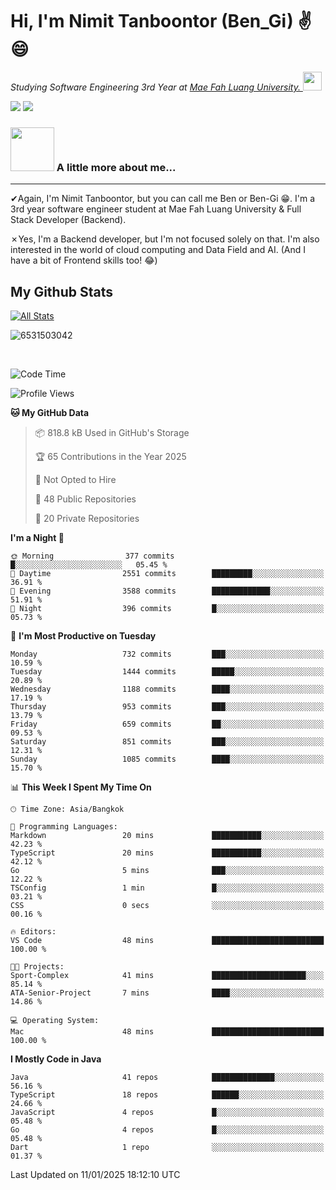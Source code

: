# Hi, I'm Nimit Tanboontor (Ben_Gi) ✌😄
<p><em>Studying Software Engineering 3rd Year at <a href="https://en.mfu.ac.th/home.html"> Mae Fah Luang University.
</a><img src="https://media.giphy.com/media/WUlplcMpOCEmTGBtBW/giphy.gif" width="30"> </em></p>


[![](https://img.shields.io/badge/linkedin-%230077B5.svg?style=for-the-badge&logo=linkedin)]([https://www.linkedin.com/in/thanaphoom-babparn/](https://www.linkedin.com/in/nimit-tanbooutor-798139246/))
[![](https://img.shields.io/badge/Medium-12100E?style=for-the-badge&logo=medium&logoColor=white)](https://medium.com/@nimittanbooutor)

### <img src="https://media.giphy.com/media/VgCDAzcKvsR6OM0uWg/giphy.gif" width="70"> A little more about me...  

<hr> <!-- Horizontal line -->

&#10004;Again, I'm Nimit Tanboontor, but you can call me Ben or Ben-Gi 😁. I'm a 3rd year software engineer student at Mae Fah Luang University & Full Stack Developer (Backend).

&#10007;Yes, I'm a Backend developer, but I'm not focused solely on that. I'm also interested in the world of cloud computing and Data Field and AI. (And I have a bit of Frontend skills too! 😂)


## My Github Stats

[![All Stats](https://github-readme-stats.vercel.app/api?username=6531503042&show_icons=true&theme=algolia)](https://github.com/6531503042)

<p><img align="center" src="https://github-readme-streak-stats.herokuapp.com/?user=6531503042&" alt="6531503042" /></p>

<br />


<!--START_SECTION:waka-->
![Code Time](http://img.shields.io/badge/Code%20Time-258%20hrs%2025%20mins-blue)

![Profile Views](http://img.shields.io/badge/Profile%20Views-0-blue)

**🐱 My GitHub Data** 

> 📦 818.8 kB Used in GitHub's Storage 
 > 
> 🏆 65 Contributions in the Year 2025
 > 
> 🚫 Not Opted to Hire
 > 
> 📜 48 Public Repositories 
 > 
> 🔑 20 Private Repositories 
 > 
**I'm a Night 🦉** 

```text
🌞 Morning                377 commits         █░░░░░░░░░░░░░░░░░░░░░░░░   05.45 % 
🌆 Daytime                2551 commits        █████████░░░░░░░░░░░░░░░░   36.91 % 
🌃 Evening                3588 commits        █████████████░░░░░░░░░░░░   51.91 % 
🌙 Night                  396 commits         █░░░░░░░░░░░░░░░░░░░░░░░░   05.73 % 
```
📅 **I'm Most Productive on Tuesday** 

```text
Monday                   732 commits         ███░░░░░░░░░░░░░░░░░░░░░░   10.59 % 
Tuesday                  1444 commits        █████░░░░░░░░░░░░░░░░░░░░   20.89 % 
Wednesday                1188 commits        ████░░░░░░░░░░░░░░░░░░░░░   17.19 % 
Thursday                 953 commits         ███░░░░░░░░░░░░░░░░░░░░░░   13.79 % 
Friday                   659 commits         ██░░░░░░░░░░░░░░░░░░░░░░░   09.53 % 
Saturday                 851 commits         ███░░░░░░░░░░░░░░░░░░░░░░   12.31 % 
Sunday                   1085 commits        ████░░░░░░░░░░░░░░░░░░░░░   15.70 % 
```


📊 **This Week I Spent My Time On** 

```text
🕑︎ Time Zone: Asia/Bangkok

💬 Programming Languages: 
Markdown                 20 mins             ███████████░░░░░░░░░░░░░░   42.23 % 
TypeScript               20 mins             ███████████░░░░░░░░░░░░░░   42.12 % 
Go                       5 mins              ███░░░░░░░░░░░░░░░░░░░░░░   12.22 % 
TSConfig                 1 min               █░░░░░░░░░░░░░░░░░░░░░░░░   03.21 % 
CSS                      0 secs              ░░░░░░░░░░░░░░░░░░░░░░░░░   00.16 % 

🔥 Editors: 
VS Code                  48 mins             █████████████████████████   100.00 % 

🐱‍💻 Projects: 
Sport-Complex            41 mins             █████████████████████░░░░   85.14 % 
ATA-Senior-Project       7 mins              ████░░░░░░░░░░░░░░░░░░░░░   14.86 % 

💻 Operating System: 
Mac                      48 mins             █████████████████████████   100.00 % 
```

**I Mostly Code in Java** 

```text
Java                     41 repos            ██████████████░░░░░░░░░░░   56.16 % 
TypeScript               18 repos            ██████░░░░░░░░░░░░░░░░░░░   24.66 % 
JavaScript               4 repos             █░░░░░░░░░░░░░░░░░░░░░░░░   05.48 % 
Go                       4 repos             █░░░░░░░░░░░░░░░░░░░░░░░░   05.48 % 
Dart                     1 repo              ░░░░░░░░░░░░░░░░░░░░░░░░░   01.37 % 
```




 Last Updated on 11/01/2025 18:12:10 UTC
<!--END_SECTION:waka-->
